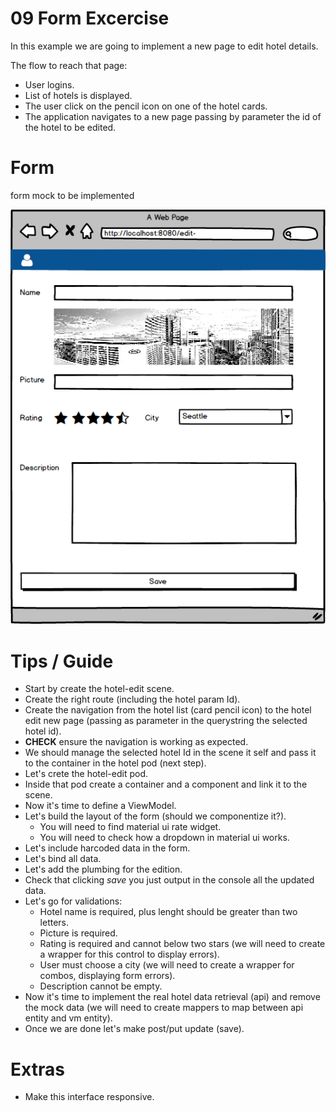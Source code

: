 # 09 Form Excercise

In this example we are going to implement a new page to edit hotel details.

The flow to reach that page:
  - User logins.
  - List of hotels is displayed.
  - The user click on the pencil icon on one of the hotel cards.
  - The application navigates to a new page passing by parameter the id of the hotel to be edited.

# Form

form mock to be implemented

![form mock](./content/form-mock.png)


# Tips / Guide

- Start by create the hotel-edit scene.
- Create the right route (including the hotel param Id).
- Create the navigation from the hotel list (card pencil
icon) to the hotel edit new page (passing as parameter in
the querystring the selected hotel id).
- **CHECK** ensure the navigation is working as expected.
- We should manage the selected hotel Id in the scene it
self and pass it to the container in the hotel pod (next step).
- Let's crete the hotel-edit pod.
- Inside that pod create a container and a component and
link it to the scene.
- Now it's time to define a ViewModel.
- Let's build the layout of the form (should we 
componentize it?).
  - You will need to find material ui rate widget.
  - You will need to check how a dropdown in material ui
  works.
- Let's include harcoded data in the form.
- Let's bind all data.
- Let's add the plumbing for the edition.
- Check that clicking _save_ you just output in the console
all the updated data.
- Let's go for validations:
   - Hotel name is required, plus lenght should be greater than two letters.
   - Picture is required.
   - Rating is required and cannot below two stars (we will need to create a wrapper for this control to display errors).
   - User must choose a city (we will need to create a wrapper for combos, displaying form errors).
   - Description cannot be empty.
- Now it's time to implement the real hotel data retrieval (api) and remove the mock data (we will
need to create mappers to map between api entity and vm entity).
- Once we are done let's make post/put update (save).


# Extras

- Make this interface responsive.

